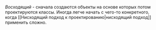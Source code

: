 
*Восходящий* - сначала создаются объекты на основе которых потом проектируются классы.
Иногда легче начать с чего-то конкретного, когда [[Нисходящий подход к проектированию|нисходящий подход]] применить сложно.